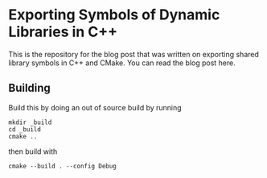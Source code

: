# Exporting Symbols of Dynamic Libraries in C++
This is the repository for the blog post that was written on exporting shared library symbols in C++ and CMake. You can read the blog post here.

## Building
Build this by doing an out of source build by running
```
mkdir _build
cd _build
cmake ..
```
then build with 
```
cmake --build . --config Debug
```